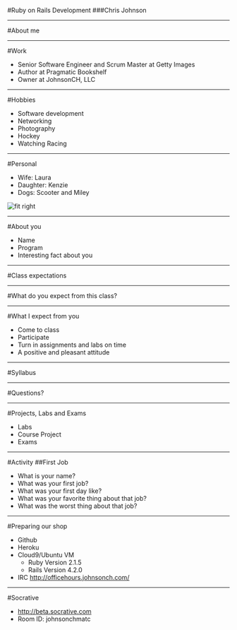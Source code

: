 #Ruby on Rails Development
###Chris Johnson

---
#About me

---
#Work
* Senior Software Engineer and Scrum Master at Getty Images
* Author at Pragmatic Bookshelf
* Owner at JohnsonCH, LLC
	
---
#Hobbies
* Software development
* Networking
* Photography
* Hockey
* Watching Racing
	
---
#Personal
* Wife: Laura
* Daughter: Kenzie
* Dogs: Scooter and Miley

![fit right](https://dl.dropboxusercontent.com/s/j163v0j78anj18d/2015-08-31%20at%205.17%20PM.png)

---
#About you
* Name
* Program
* Interesting fact about you

---
#Class expectations

---
#What do you expect from this class?

---
#What I expect from you
* Come to class
* Participate
* Turn in assignments and labs on time
* A positive and pleasant attitude

---
#Syllabus

---
#Questions?

---
#Projects, Labs and Exams
* Labs
* Course Project
* Exams 

---
#Activity
##First Job
* What is your name?
* What was your first job?
* What was your first day like?
* What was your favorite thing about that job?
* What was the worst thing about that job?

---

#Preparing our shop
* Github
* Heroku
* Cloud9/Ubuntu VM 
  * Ruby Version 2.1.5
  * Rails Version 4.2.0
* IRC http://officehours.johnsonch.com/

---
#Socrative
* http://beta.socrative.com
* Room ID: johnsonchmatc
